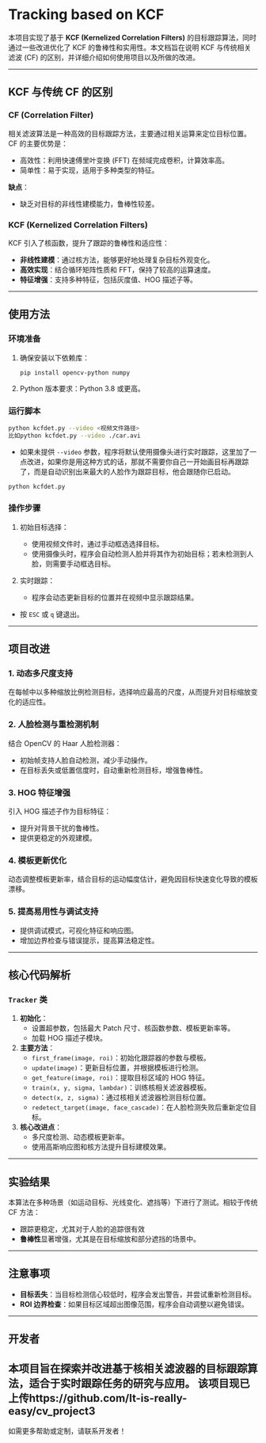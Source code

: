 # Tracking based on KCF

本项目实现了基于 **KCF (Kernelized Correlation Filters)** 的目标跟踪算法，同时通过一些改进优化了 KCF 的鲁棒性和实用性。本文档旨在说明 KCF 与传统相关滤波 (CF) 的区别，并详细介绍如何使用项目以及所做的改进。

------

## KCF 与传统 CF 的区别

### **CF (Correlation Filter)**

相关滤波算法是一种高效的目标跟踪方法，主要通过相关运算来定位目标位置。CF 的主要优势是：

- 高效性：利用快速傅里叶变换 (FFT) 在频域完成卷积，计算效率高。
- 简单性：易于实现，适用于多种类型的特征。

**缺点**：

- 缺乏对目标的非线性建模能力，鲁棒性较差。

### **KCF (Kernelized Correlation Filters)**

KCF 引入了核函数，提升了跟踪的鲁棒性和适应性：

- **非线性建模**：通过核方法，能够更好地处理复杂目标外观变化。
- **高效实现**：结合循环矩阵性质和 FFT，保持了较高的运算速度。
- **特征增强**：支持多种特征，包括灰度值、HOG 描述子等。

------

## 使用方法

### 环境准备

1. 确保安装以下依赖库：

   ```bash
   pip install opencv-python numpy
   ```

2. Python 版本要求：Python 3.8 或更高。

### 运行脚本

```bash
python kcfdet.py --video <视频文件路径>
比如python kcfdet.py --video ./car.avi
```

- 如果未提供 `--video` 参数，程序将默认使用摄像头进行实时跟踪，这里加了一点改进，如果你是用这种方式的话，那就不需要你自己一开始画目标再跟踪了，而是自动识别出来最大的人脸作为跟踪目标，他会跟随你已启动。

```bash
python kcfdet.py
```

### 操作步骤

1. 初始目标选择：

   - 使用视频文件时，通过手动框选选择目标。
   - 使用摄像头时，程序会自动检测人脸并将其作为初始目标；若未检测到人脸，则需要手动框选目标。
   
2. 实时跟踪：

   - 程序会动态更新目标的位置并在视频中显示跟踪结果。
- 按 `ESC` 或 `q` 键退出。

------

## 项目改进

### **1. 动态多尺度支持**

在每帧中以多种缩放比例检测目标，选择响应最高的尺度，从而提升对目标缩放变化的适应性。

### **2. 人脸检测与重检测机制**

结合 OpenCV 的 Haar 人脸检测器：

- 初始帧支持人脸自动检测，减少手动操作。
- 在目标丢失或低置信度时，自动重新检测目标，增强鲁棒性。

### **3. HOG 特征增强**

引入 HOG 描述子作为目标特征：

- 提升对背景干扰的鲁棒性。
- 提供更稳定的外观建模。

### **4. 模板更新优化**

动态调整模板更新率，结合目标的运动幅度估计，避免因目标快速变化导致的模板漂移。

### **5. 提高易用性与调试支持**

- 提供调试模式，可视化特征和响应图。
- 增加边界检查与错误提示，提高算法稳定性。

------

## 核心代码解析

### `Tracker` 类

1. **初始化**：
   - 设置超参数，包括最大 Patch 尺寸、核函数参数、模板更新率等。
   - 加载 HOG 描述子模块。
2. **主要方法**：
   - `first_frame(image, roi)`：初始化跟踪器的参数与模板。
   - `update(image)`：更新目标位置，并根据模板进行检测。
   - `get_feature(image, roi)`：提取目标区域的 HOG 特征。
   - `train(x, y, sigma, lambdar)`：训练核相关滤波器模板。
   - `detect(x, z, sigma)`：通过核相关滤波器检测目标位置。
   - `redetect_target(image, face_cascade)`：在人脸检测失败后重新定位目标。
3. **核心改进点**：
   - 多尺度检测、动态模板更新率。
   - 使用高斯响应图和核方法提升目标建模效果。

------

## 实验结果

本算法在多种场景（如运动目标、光线变化、遮挡等）下进行了测试。相较于传统 CF 方法：

- 跟踪更稳定，尤其对于人脸的追踪很有效
- **鲁棒性**显著增强，尤其是在目标缩放和部分遮挡的场景中。

------

## 注意事项

- **目标丢失**：当目标检测信心较低时，程序会发出警告，并尝试重新检测目标。
- **ROI 边界检查**：如果目标区域超出图像范围，程序会自动调整以避免错误。

------

## 开发者

本项目旨在探索并改进基于核相关滤波器的目标跟踪算法，适合于实时跟踪任务的研究与应用。
该项目现已上传https://github.com/It-is-really-easy/cv_project3
------

如需更多帮助或定制，请联系开发者！
